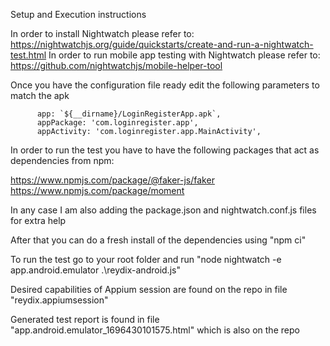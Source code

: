 Setup and Execution instructions

In order to install Nightwatch please refer to: https://nightwatchjs.org/guide/quickstarts/create-and-run-a-nightwatch-test.html
In order to run mobile app testing with Nightwatch please refer to: https://github.com/nightwatchjs/mobile-helper-tool

Once you have the configuration file ready edit the following parameters to match the apk

          app: `${__dirname}/LoginRegisterApp.apk`,
          appPackage: 'com.loginregister.app',
          appActivity: 'com.loginregister.app.MainActivity',

In order to run the test you have to have the following packages that act as dependencies from npm:

https://www.npmjs.com/package/@faker-js/faker
https://www.npmjs.com/package/moment

In any case I am also adding the package.json and nightwatch.conf.js files for extra help

After that you can do a fresh install of the dependencies using "npm ci"

To run the test go to your root folder and run "node nightwatch -e app.android.emulator .\reydix-android.js"

Desired capabilities of Appium session are found on the repo in file "reydix.appiumsession"

Generated test report is found in file "app.android.emulator_1696430101575.html" which is also on the repo


